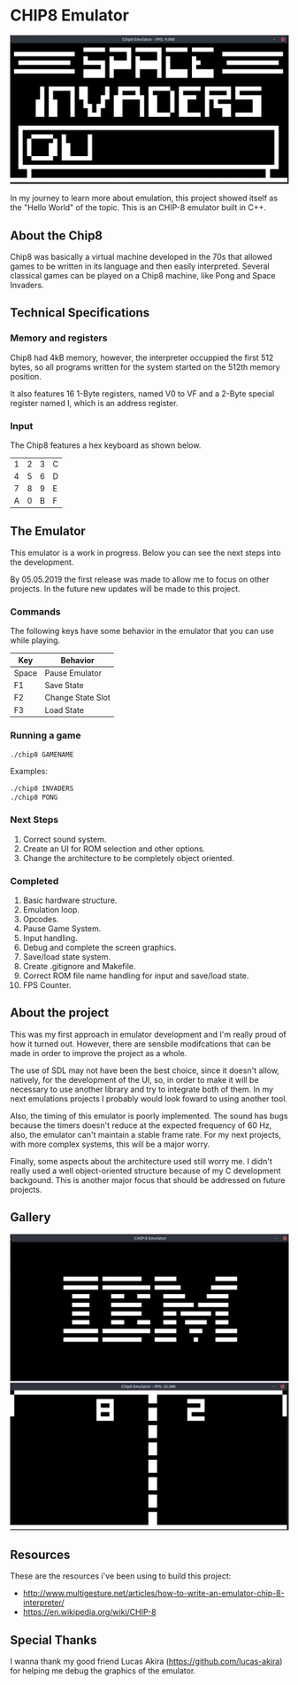 # CHIP8 Emulator

![alt text](https://github.com/TNanukem/chip8-emulator/blob/master/images/space.png)

In my journey to learn more about emulation, this project showed itself as the "Hello World" of the topic. This is an CHIP-8 emulator built in C++.

## About the Chip8
Chip8 was basically a virtual machine developed in the 70s that allowed games to be written in its language and then easily interpreted. Several classical games can be played on a Chip8 machine, like Pong and Space Invaders.

## Technical Specifications
### Memory and registers
Chip8 had 4kB memory, however, the interpreter occuppied the first 512 bytes, so all programs written for the system started on the 512th memory position.

It also features 16 1-Byte registers, named V0 to VF and a 2-Byte special register named I, which is an address register.

### Input
The Chip8 features a hex keyboard as shown below.

|   	|   	|  |  |
|---	|---	|---	|	---	|
|   1	|  2 	| 3 | C |
|   4	|  5 	| 6 | D |
|   7 |  8 	| 9 | E |
|   A	|  0 	| B | F |

## The Emulator
This emulator is a work in progress. Below you can see the next steps into the development.

By 05.05.2019 the first release was made to allow me to focus on other projects. In the future new updates will be made to this project.

### Commands
The following keys have some behavior in the emulator that you can use while playing.

|   Key	| Behavior | 
|---	|---	|	
|   Space	|  Pause Emulator 	|
|   F1	|  Save State 	|   	|
|   F2	|   Change State Slot	|
|   F3	|   Load State	|  

### Running a game
```
./chip8 GAMENAME
```
Examples:
```
./chip8 INVADERS
./chip8 PONG
```

### Next Steps
1. Correct sound system.
2. Create an UI for ROM selection and other options.
3. Change the architecture to be completely object oriented. 
### Completed
1. Basic hardware structure.
2. Emulation loop.
3. Opcodes.
4. Pause Game System.
5. Input handling.
6. Debug and complete the screen graphics.
7. Save/load state system.
8. Create .gitignore and Makefile.
9. Correct ROM file name handling for input and save/load state.
10. FPS Counter.

## About the project
This was my first approach in emulator development and I'm really proud of how it turned out. However, there are sensbile modifcations that can be made in order to improve the project as a whole.

The use of SDL may not have been the best choice, since it doesn't allow, natively, for the development of the UI, so, in order to make it will be necessary to use another library and try to integrate both of them. In my next emulations projects I probably would look foward to using another tool.

Also, the timing of this emulator is poorly implemented. The sound has bugs because the timers doesn't reduce at the expected frequency of 60 Hz, also, the emulator can't maintain a stable frame rate. For my next projects, with more complex systems, this will be a major worry.

Finally, some aspects about the architecture used still worry me. I didn't really used a well object-oriented structure because of my C development backgound. This is another major focus that should be addressed on future projects.

## Gallery
![alt text](https://github.com/TNanukem/chip8-emulator/blob/master/images/IBM.png)
![alt text](https://github.com/TNanukem/chip8-emulator/blob/master/images/pong.png)

## Resources
These are the resources i've been using to build this project:
  - http://www.multigesture.net/articles/how-to-write-an-emulator-chip-8-interpreter/
  - https://en.wikipedia.org/wiki/CHIP-8
  
## Special Thanks
I wanna thank my good friend Lucas Akira (https://github.com/lucas-akira) for helping me debug the graphics of the emulator.
